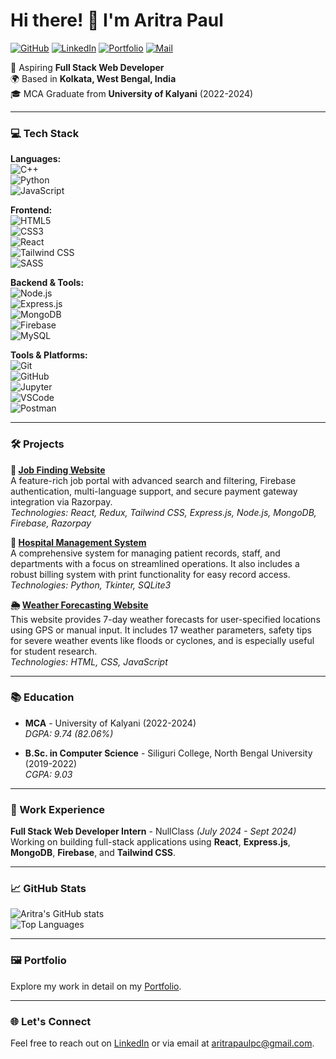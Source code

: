 # Hi there! 👋 I'm Aritra Paul

[![GitHub](https://img.shields.io/badge/GitHub-Aritra212-blue?style=flat&logo=github)](https://github.com/Aritra212)
[![LinkedIn](https://img.shields.io/badge/LinkedIn-aritra212-blue?style=flat&logo=linkedin)](https://www.linkedin.com/in/aritra212)
[![Portfolio](https://img.shields.io/badge/Portfolio-aritra212.github.io-lightblue?style=flat&logo=portfolio)](https://aritra212.github.io/my_portfolio/)
[![Mail](https://img.shields.io/badge/Email-aritrapaulpc%40gmail.com-ff69b4?style=flat&logo=gmail)](mailto:aritrapaulpc@gmail.com)

🚀 Aspiring **Full Stack Web Developer**  
🌍 Based in **Kolkata, West Bengal, India**  
🎓 MCA Graduate from **University of Kalyani** (2022-2024)

---

### 💻 Tech Stack

**Languages:**  
![C++](https://img.shields.io/badge/C++-00599C?style=flat&logo=cplusplus&logoColor=white)  
![Python](https://img.shields.io/badge/Python-3776AB?style=flat&logo=python&logoColor=white)  
![JavaScript](https://img.shields.io/badge/JavaScript-F7DF1E?style=flat&logo=javascript&logoColor=black)

**Frontend:**  
![HTML5](https://img.shields.io/badge/HTML5-E34F26?style=flat&logo=html5&logoColor=white)  
![CSS3](https://img.shields.io/badge/CSS3-1572B6?style=flat&logo=css3&logoColor=white)  
![React](https://img.shields.io/badge/React-20232A?style=flat&logo=react&logoColor=61DAFB)  
![Tailwind CSS](https://img.shields.io/badge/TailwindCSS-38B2AC?style=flat&logo=tailwindcss&logoColor=white)  
![SASS](https://img.shields.io/badge/SASS-CC6699?style=flat&logo=sass&logoColor=white)

**Backend & Tools:**  
![Node.js](https://img.shields.io/badge/Node.js-43853D?style=flat&logo=node-dot-js&logoColor=white)  
![Express.js](https://img.shields.io/badge/Express.js-000000?style=flat&logo=express&logoColor=white)  
![MongoDB](https://img.shields.io/badge/MongoDB-47A248?style=flat&logo=mongodb&logoColor=white)  
![Firebase](https://img.shields.io/badge/Firebase-FFCA28?style=flat&logo=firebase&logoColor=black)  
![MySQL](https://img.shields.io/badge/MySQL-4479A1?style=flat&logo=mysql&logoColor=white)

**Tools & Platforms:**  
![Git](https://img.shields.io/badge/Git-F05032?style=flat&logo=git&logoColor=white)  
![GitHub](https://img.shields.io/badge/GitHub-181717?style=flat&logo=github&logoColor=white)  
![Jupyter](https://img.shields.io/badge/Jupyter-F37626?style=flat&logo=jupyter&logoColor=white)  
![VSCode](https://img.shields.io/badge/VS%20Code-007ACC?style=flat&logo=visual-studio-code&logoColor=white)  
![Postman](https://img.shields.io/badge/Postman-FF6C37?style=flat&logo=postman&logoColor=white)

---

### 🛠 Projects

**💼 [Job Finding Website](https://github.com/Aritra212/JobNest.git)**  
A feature-rich job portal with advanced search and filtering, Firebase authentication, multi-language support, and secure payment gateway integration via Razorpay.  
*Technologies: React, Redux, Tailwind CSS, Express.js, Node.js, MongoDB, Firebase, Razorpay*

**🏥 [Hospital Management System](https://github.com/Aritra212/Hospital-Management-System.git)**  
A comprehensive system for managing patient records, staff, and departments with a focus on streamlined operations. It also includes a robust billing system with print functionality for easy record access.  
*Technologies: Python, Tkinter, SQLite3*

**🌦 [Weather Forecasting Website](https://github.com/Aritra212/WeaTherino.git)**  
This website provides 7-day weather forecasts for user-specified locations using GPS or manual input. It includes 17 weather parameters, safety tips for severe weather events like floods or cyclones, and is especially useful for student research.  
*Technologies: HTML, CSS, JavaScript*

---

### 📚 Education

- **MCA** - University of Kalyani (2022-2024)  
  *DGPA: 9.74 (82.06%)*

- **B.Sc. in Computer Science** - Siliguri College, North Bengal University (2019-2022)  
  *CGPA: 9.03*

---

### 🌟 Work Experience

**Full Stack Web Developer Intern** - NullClass _(July 2024 - Sept 2024)_  
Working on building full-stack applications using **React**, **Express.js**, **MongoDB**, **Firebase**, and **Tailwind CSS**.

---

### 📈 GitHub Stats

![Aritra's GitHub stats](https://github-readme-stats.vercel.app/api?username=Aritra212&show_icons=true&theme=radical)  
![Top Languages](https://github-readme-stats.vercel.app/api/top-langs/?username=Aritra212&layout=compact&theme=radical)

---

### 🖼️ Portfolio

Explore my work in detail on my [Portfolio](https://aritra212.github.io/my_portfolio/).

---

### 🌐 Let's Connect

Feel free to reach out on [LinkedIn](https://www.linkedin.com/in/aritra212) or via email at [aritrapaulpc@gmail.com](mailto:aritrapaulpc@gmail.com).
